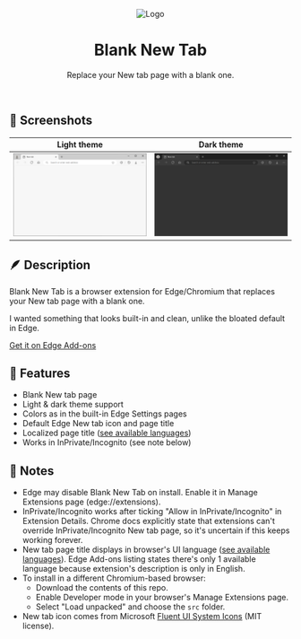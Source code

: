 
<div align="center">

![Logo](assets/bnt-logo-128.png)

# Blank New Tab

Replace your New tab page with a blank one.

</div><br>

## 🎀 Screenshots

| Light theme | Dark theme |
|:-:|:-:|
| ![Screenshot of light theme](assets/bnt-store-light.png) | ![Screenshot of dark theme](assets/bnt-store-dark.png) |

## 🪶 Description

Blank New Tab is a browser extension for Edge/Chromium that replaces your New tab page with a blank one.

I wanted something that looks built-in and clean, unlike the bloated default in Edge.

[Get it on Edge Add-ons](https://microsoftedge.microsoft.com/addons/detail/blank-new-tab/pfbmpcgfjncjakgfpddijlbdpjnhnfem)

## 💚 Features

- Blank New tab page
- Light & dark theme support
- Colors as in the built-in Edge Settings pages
- Default Edge New tab icon and page title
- Localized page title ([see available languages](TRANSLATIONS))
- Works in InPrivate/Incognito (see note below)

## 📝 Notes

- Edge may disable Blank New Tab on install. Enable it in Manage Extensions page (edge://extensions).
- InPrivate/Incognito works after ticking "Allow in InPrivate/Incognito" in Extension Details. Chrome docs explicitly state that extensions can't override InPrivate/Incognito New tab page, so it's uncertain if this keeps working forever.
- New tab page title displays in browser's UI language ([see available languages](TRANSLATIONS)). Edge Add-ons listing states there's only 1 available language because extension's description is only in English.
- To install in a different Chromium-based browser:
  - Download the contents of this repo.
  - Enable Developer mode in your browser's Manage Extensions page.
  - Select "Load unpacked" and choose the `src` folder.
- New tab icon comes from Microsoft [Fluent UI System Icons](https://github.com/microsoft/fluentui-system-icons) (MIT license).
